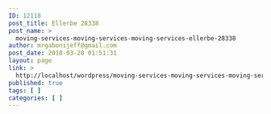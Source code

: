 ```yaml
---
ID: 12118
post_title: Ellerbe 28338
post_name: >
  moving-services-moving-services-moving-services-ellerbe-28338
author: mrgabonijeff@gmail.com
post_date: 2018-03-28 01:51:31
layout: page
link: >
  http://localhost/wordpress/moving-services-moving-services-moving-services-ellerbe-28338/
published: true
tags: [ ]
categories: [ ]
---
```

